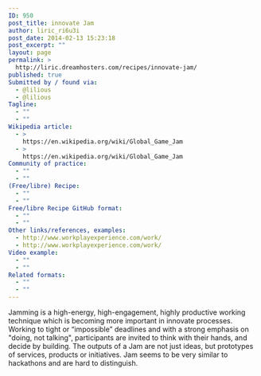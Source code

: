 ```yaml
---
ID: 950
post_title: innovate Jam
author: liric_ri6u3i
post_date: 2014-02-13 15:23:18
post_excerpt: ""
layout: page
permalink: >
  http://liric.dreamhosters.com/recipes/innovate-jam/
published: true
Submitted by / found via:
  - @lilious
  - @lilious
Tagline:
  - ""
  - ""
Wikipedia article:
  - >
    https://en.wikipedia.org/wiki/Global_Game_Jam
  - >
    https://en.wikipedia.org/wiki/Global_Game_Jam
Community of practice:
  - ""
  - ""
(Free/libre) Recipe:
  - ""
  - ""
Free/libre Recipe GitHub format:
  - ""
  - ""
Other links/references, examples:
  - http://www.workplayexperience.com/work/
  - http://www.workplayexperience.com/work/
Video example:
  - ""
  - ""
Related formats:
  - ""
  - ""
---
```

Jamming is a high-energy, high-engagement, highly productive working technique which is becoming more important in innovate processes.  Working to tight or “impossible” deadlines and with a strong emphasis on "doing, not talking", participants are invited to think with their hands, and decide by building. The outputs of a Jam are not just ideas, but prototypes of services, products or initiatives. Jam seems to be very similar to hackathons and are hard to distinguish.